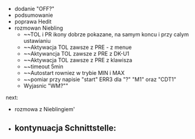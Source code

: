 - dodanie "OFF?"
- podsumowanie
- poprawa Hedit
- rozmowan Niebling
	- ~~TOL i PR ikony dobrze pokazane, na samym koncu i przy calym ustawianiu
	- ~~Aktywacja TOL zawsze z PRE - z menue
	- ~~Aktywancja TOL zawsze z PRE z DK-U1
	- ~~Aktywacja TOL zawsze z PRE z klawisza
	- ~~timeout 5min
	- ~~Autostart rowniez w trybie MIN i MAX
	- ~~pomiar przy napisie "start" ERR3 dla "?" "M1" oraz "CDT1"
	- Wyjasnic "WM?""




next:
- rozmowa z Nieblingiem'
- kontynuacja Schnittstelle:
	- 